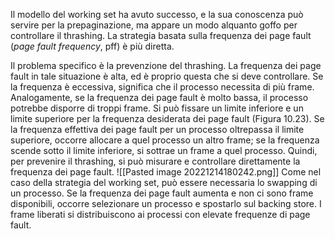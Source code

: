 Il modello del working set ha avuto successo, e la sua conoscenza può servire per la prepaginazione, ma appare un modo alquanto goffo per controllare il thrashing. 
La strategia basata sulla frequenza dei page fault (_page fault frequency_, pff) è più diretta.

Il problema specifico è la prevenzione del thrashing. 
La frequenza dei page fault in tale situazione è alta, ed è proprio questa che si deve controllare. Se la frequenza è eccessiva, significa che il processo necessita di più frame. Analogamente, se la frequenza dei page fault è molto bassa, il processo potrebbe disporre di troppi frame. Si può fissare un limite inferiore e un limite superiore per la frequenza desiderata dei page fault (Figura 10.23). Se la frequenza effettiva dei page fault per un processo oltrepassa il limite superiore, occorre allocare a quel processo un altro frame; se la frequenza scende sotto il limite inferiore, si sottrae un frame a quel processo. Quindi, per prevenire il thrashing, si può misurare e controllare direttamente la frequenza dei page fault.
![[Pasted image 20221214180242.png]]
Come nel caso della strategia del working set, può essere necessaria lo swapping di un processo. Se la frequenza dei page fault aumenta e non ci sono frame disponibili, occorre selezionare un processo e spostarlo sul backing store. I frame liberati si distribuiscono ai processi con elevate frequenze di page fault.